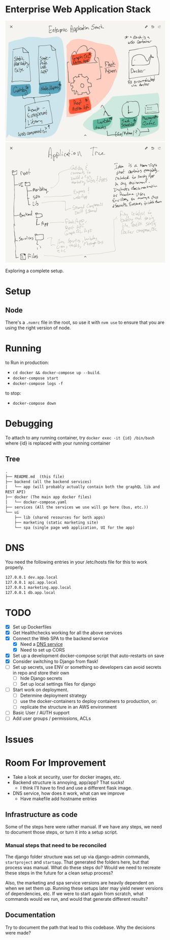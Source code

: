 # Enterprise Web Application Stack

![Plan](IMG_0037.PNG)
![Directories](IMG_0038.PNG)

Exploring a complete setup.


# Setup

## Node

There's a `.nvmrc` file in the root, so use it with `nvm use` to ensure that
you are using the right version of node.


# Running

to Run in production:
- `cd docker && docker-compose up --build`.
- `docker-compose start`
- `docker-compose logs -f`

to stop:
- `docker-compose down`

# Debugging

To attach to any running container, try
`docker exec -it {id} /bin/bash`
where {id} is replaced with your running container

## Tree

```
.
├── README.md  (this file)
├── backend (all the backend services)
│   └── app (will probably actually contain both the graphQL lib and REST API)
├── docker (The main app docker files)
│   └── docker-compose.yaml
├── services (All the services we use will go here (bus, etc.))
└── ui
    ├── lib (shared resources for both apps)
    ├── marketing (static marketing site)
    └── spa (single page web application, UI for the app)
```

# DNS

You need the following entries in your /etc/hosts file for this to work properly.

```
127.0.0.1 dev.app.local
127.0.0.1 api.app.local
127.0.0.1 marketing.app.local
127.0.0.1 db.app.local
```

# TODO

- [x] Set up Dockerfiles
- [x] Get Healthchecks working for all the above services
- [x] Connect the Web SPA to the backend service
  - [x] Need a [DNS service](https://medium.com/@juan_cortes/local-domains-through-nginx-proxy-and-docker-13d97ee8c010)
  - [x] Need to set up CORS
- [x] Set up a development docker-compose script that auto-restarts on save
- [x] Consider switching to Django from flask!
- [ ] Set up secrets, use ENV or something so developers can avoid secrets in repo and store their own
  - [ ] hide Django secrets
  - [ ] Set up local settings files for django
- [ ] Start work on deployment.
  - [ ] Determine deployment strategy
  - [ ] use the docker-containers to deploy containers to production, or:
  - [ ] replicate the structure in an AWS environment
- [ ] Basic User / AUTH support
- [ ] Add user groups / permissions, ACLs

# Issues


# Room For Improvement

- Take a look at security, user for docker images, etc.
- Backend structure is annoying, app/app? That sucks!
  - I think I'll have to find and use a different flask image.
- DNS service, how does it work, what can we improve
  - Have makefile add hostname entries

## Infrastructure as code

Some of the steps here were rather manual. If we have any steps, we need to document
those steps, or turn it into a setup script.

### Manual steps that need to be reconciled

The django folder structure was set up via django-admin commands,
`startproject` and `startapp`. That generated the folders here, but
that process was manual. What do these steps do? Would we need to
recreate these steps in the future for a clean setup process?

Also, the marketing and spa service versions are heavily dependent on when
we set them up. Running these setups later may yield newer versions of
dependencies, etc. If we were to start again from scratch, what commands
would we run, and would that generate different results?

## Documentation

Try to document the path that lead to this codebase. Why the decisions were made?
